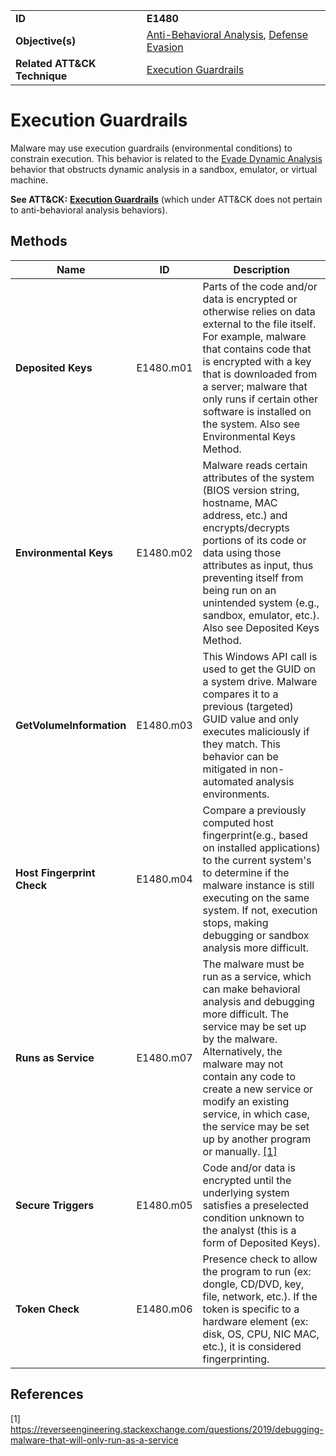 |||
|---|---|
|**ID**|**E1480**|
|**Objective(s)**|[Anti-Behavioral Analysis](../anti-behavioral-analysis), [Defense Evasion](../defense-evasion)|
|**Related ATT&CK Technique**|[Execution Guardrails](https://attack.mitre.org/techniques/T1480)|


Execution Guardrails
====================
Malware may use execution guardrails (environmental conditions) to constrain execution. This behavior is related to the [Evade Dynamic Analysis](../anti-behavioral-analysis/evade-dynamic-analysis.md) behavior that obstructs dynamic analysis in a sandbox, emulator, or virtual machine.

**See ATT&CK:** [**Execution Guardrails**](https://attack.mitre.org/techniques/T1480) (which under ATT&CK does not pertain to anti-behavioral analysis behaviors).

Methods
-------
|Name|ID|Description|
|---|---|---|
|**Deposited Keys**|E1480.m01|Parts of the code and/or data is encrypted or otherwise relies on data external to the file itself. For example, malware that contains code that is encrypted with a key that is downloaded from a server; malware that only runs if certain other software is installed on the system. Also see Environmental Keys Method.|
|**Environmental Keys**|E1480.m02|Malware reads certain attributes of the system (BIOS version string, hostname, MAC address, etc.) and encrypts/decrypts portions of its code or data using those attributes as input, thus preventing itself from being run on an unintended system (e.g., sandbox, emulator, etc.). Also see Deposited Keys Method.|
|**GetVolumeInformation**|E1480.m03|This Windows API call is used to get the GUID on a system drive. Malware compares it to a previous (targeted) GUID value and only executes maliciously if they match. This behavior can be mitigated in non-automated analysis environments.|
|**Host Fingerprint Check**|E1480.m04|Compare a previously computed host fingerprint(e.g., based on installed applications) to the current system's to determine if the malware instance is still executing on the same system. If not, execution stops, making debugging or sandbox analysis more difficult.|
|**Runs as Service**|E1480.m07|The malware must be run as a service, which can make behavioral analysis and debugging more difficult. The service may be set up by the malware. Alternatively, the malware may not contain any code to create a new service or modify an existing service, in which case, the service may be set up by another program or manually. [[1]](#1)|
|**Secure Triggers**|E1480.m05|Code and/or data is encrypted until the underlying system satisfies a preselected condition unknown to the analyst (this is a form of Deposited Keys).|
|**Token Check**|E1480.m06|Presence check to allow the program to run (ex: dongle, CD/DVD, key, file, network, etc.). If the token is specific to a hardware element (ex: disk, OS, CPU, NIC MAC, etc.), it is considered fingerprinting.|

References
----------
<a name="1">[1]</a> 
https://reverseengineering.stackexchange.com/questions/2019/debugging-malware-that-will-only-run-as-a-service


